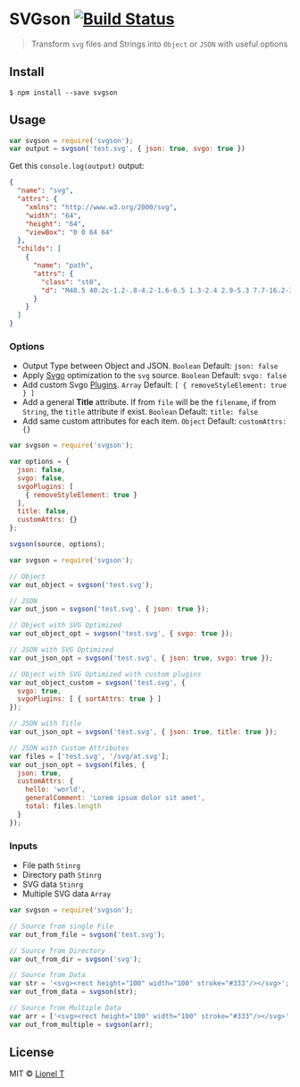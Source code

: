 # SVGson [![Build Status](https://travis-ci.org/elrumordelaluz/svgson.svg?branch=master)](https://travis-ci.org/elrumordelaluz/svgson)

> Transform `svg` files and Strings into `Object` or `JSON` with useful options

## Install

```
$ npm install --save svgson
```

## Usage

```js
var svgson = require('svgson');
var output = svgson('test.svg', { json: true, svgo: true })
```

Get this `console.log(output)` output:
```json
{
  "name": "svg",
  "attrs": {
    "xmlns": "http://www.w3.org/2000/svg",
    "width": "64",
    "height": "64",
    "viewBox": "0 0 64 64"
  },
  "childs": [
    {
      "name": "path",
      "attrs": {
        "class": "st0",
        "d": "M48.5 40.2c-1.2-.8-4.2-1.6-6.5 1.3-2.4 2.9-5.3 7.7-16.2-3.2-11-11-6.1-13.9-3.2-16.2 2.9-2.4 2.1-5.3 1.3-6.5-.9-1.3-6-9.2-6.9-10.5-.9-1.3-2.1-3.4-4.9-3C10 2.4 2 6.6 2 15.6s7.1 20 16.8 29.7C28.4 54.9 39.5 62 48.4 62c9 0 13.2-8 13.5-10 .4-2.8-1.7-4-3-4.9-1.3-1-9.2-6.1-10.4-6.9z"
      }
    }
  ]
}
```

### Options
- Output Type between Object and JSON. `Boolean` Default: `json: false`
- Apply [Svgo](https://github.com/svg/svgo) optimization to the `svg` source. `Boolean` Default: `svgo: false`
- Add custom Svgo [Plugins](https://github.com/svg/svgo#what-it-can-do). `Array` Default: `[ { removeStyleElement: true } ]`
- Add a general **Title** attribute. If from `file` will be the `filename`, if from `String`, the `title` attribute if exist. `Boolean` Default: `title: false`
- Add same custom attributes for each item. `Object` Default: `customAttrs: {}`

```js
var svgson = require('svgson');

var options = {
  json: false,
  svgo: false,
  svgoPlugins: [
    { removeStyleElement: true }
  ],
  title: false,
  customAttrs: {}
};

svgson(source, options);
```

```js
var svgson = require('svgson');

// Object
var out_object = svgson('test.svg');

// JSON
var out_json = svgson('test.svg', { json: true });

// Object with SVG Optimized
var out_object_opt = svgson('test.svg', { svgo: true });

// JSON with SVG Optimized
var out_json_opt = svgson('test.svg', { json: true, svgo: true });

// Object with SVG Optimized with custom plugins
var out_object_custom = svgson('test.svg', {
  svgo: true,
  svgoPlugins: [ { sortAttrs: true } ]
});

// JSON with Title
var out_json_opt = svgson('test.svg', { json: true, title: true });

// JSON with Custom Attributes
var files = ['test.svg', '/svg/at.svg'];
var out_json_opt = svgson(files, {
  json: true,
  customAttrs: {
    hello: 'world',
    generalComment: 'Lorem ipsum dolor sit amet',
    total: files.length
  }
});

```
### Inputs
- File path `Stinrg`
- Directory path `Stinrg`
- SVG data `Stinrg`
- Multiple SVG data `Array`

```js
var svgson = require('svgson');

// Source from single File
var out_from_file = svgson('test.svg');

// Source from Directory
var out_from_dir = svgson('svg');

// Source from Data
var str = '<svg><rect height="100" width="100" stroke="#333"/></svg>';
var out_from_data = svgson(str);

// Source from Multiple Data
var arr = ['<svg><rect height="100" width="100" stroke="#333"/></svg>', '<svg><rect height="250" width="50" fill="#faa"/></svg>'];
var out_from_multiple = svgson(arr);
```

## License

MIT © [Lionel T](https://elrumordelaluz.com)
